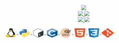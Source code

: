<div align="center">
  <a href="https://github.com/gabrfern99">
<img height="150em" src="https://github-profile-summary-cards.vercel.app/api/cards/profile-details?username=gabrfern99&theme=monokai"/><br>
  <img height="150em" src="https://github-readme-stats.vercel.app/api?username=gabrfern99&show_icons=true&count_private=true&theme=monokai"/>
  <img height="150em" src="https://github-readme-stats.vercel.app/api/top-langs?username=gabrfern99&langs_count=10&show_icons=true&locale=en&layout=compact&theme=monokai"/><br>
     <img height="150em" src="https://github-profile-summary-cards.vercel.app/api/cards/repos-per-language?username=gabrfern99&theme=monokai"/>
    <img height="150em" src="https://github-profile-summary-cards.vercel.app/api/cards/most-commit-language?username=gabrfern99&theme=monokai"/>
</div>
  <div style="display: inline_block"><br>
  <img align="center" height="30" width="40" src="https://raw.githubusercontent.com/devicons/devicon/master/icons/linux/linux-original.svg">
    <img align="center" height="30" width="40" src="https://raw.githubusercontent.com/devicons/devicon/master/icons/python/python-original.svg">
  <img align="center" height="30" width="40" src="https://raw.githubusercontent.com/devicons/devicon/master/icons/bash/bash-original.svg">
  <img align="center" height="30" width="40" src="https://raw.githubusercontent.com/devicons/devicon/master/icons/c/c-original.svg">
    <img align="center" height="30" width="40" src="https://raw.githubusercontent.com/devicons/devicon/master/icons/gcc/gcc-original.svg">
    <img align="center" height="30" width="40" src="https://raw.githubusercontent.com/devicons/devicon/master/icons/html5/html5-original.svg">
    <img align="center" height="30" width="40" src="https://raw.githubusercontent.com/devicons/devicon/master/icons/css3/css3-original.svg">
    <img align="center" height="30" width="40" src="https://raw.githubusercontent.com/devicons/devicon/master/icons/git/git-original.svg">
</div>
